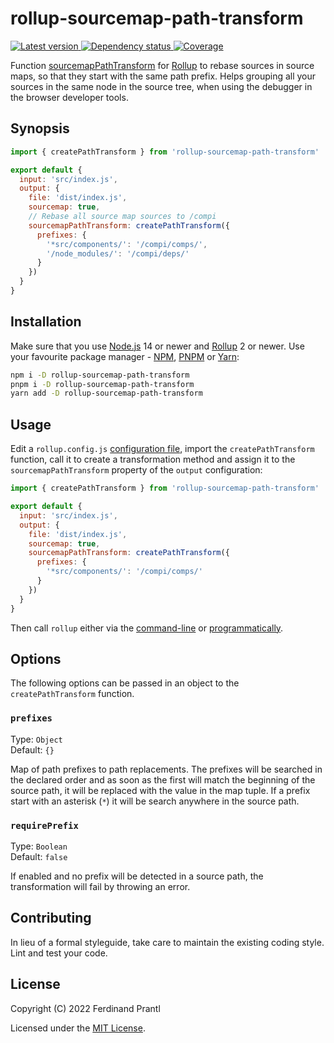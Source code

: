 # rollup-sourcemap-path-transform

[![Latest version](https://img.shields.io/npm/v/rollup-sourcemap-path-transform)
 ![Dependency status](https://img.shields.io/librariesio/release/npm/rollup-sourcemap-path-transform)
](https://www.npmjs.com/package/rollup-sourcemap-path-transform)
[![Coverage](https://codecov.io/gh/prantlf/rollup-sourcemap-path-transform/branch/master/graph/badge.svg)](https://codecov.io/gh/prantlf/rollup-sourcemap-path-transform)

Function [sourcemapPathTransform] for [Rollup] to rebase sources in source maps, so that they start with the same path prefix. Helps grouping all your sources in the same node in the source tree, when using the debugger in the browser developer tools.

## Synopsis

```js
import { createPathTransform } from 'rollup-sourcemap-path-transform'

export default {
  input: 'src/index.js',
  output: {
    file: 'dist/index.js',
    sourcemap: true,
    // Rebase all source map sources to /compi
    sourcemapPathTransform: createPathTransform({
      prefixes: {
        '*src/components/': '/compi/comps/',
        '/node_modules/': '/compi/deps/'
      }
    })
  }
}
```

## Installation

Make sure that you use [Node.js] 14 or newer and [Rollup] 2 or newer. Use your favourite package manager - [NPM], [PNPM] or [Yarn]:

```sh
npm i -D rollup-sourcemap-path-transform
pnpm i -D rollup-sourcemap-path-transform
yarn add -D rollup-sourcemap-path-transform
```

## Usage

Edit a `rollup.config.js` [configuration file], import the `createPathTransform` function, call it to create a transformation method and assign it to the `sourcemapPathTransform` property of the `output` configuration:

```js
import { createPathTransform } from 'rollup-sourcemap-path-transform'

export default {
  input: 'src/index.js',
  output: {
    file: 'dist/index.js',
    sourcemap: true,
    sourcemapPathTransform: createPathTransform({
      prefixes: {
        '*src/components/': '/compi/comps/'
      }
    })
  }
}
```

Then call `rollup` either via the [command-line] or [programmatically].

## Options

The following options can be passed in an object to the `createPathTransform` function.

### `prefixes`

Type: `Object`<br>
Default: `{}`

Map of path prefixes to path replacements. The prefixes will be searched in the declared order and as soon as the first will match the beginning of the source path, it will be replaced with the value in the map tuple. If a prefix start with an asterisk (`*`) it will be search anywhere in the source path.

### `requirePrefix`

Type: `Boolean`<br>
Default: `false`

If enabled and no prefix will be detected in a source path, the transformation will fail by throwing an error.

## Contributing

In lieu of a formal styleguide, take care to maintain the existing coding style. Lint and test your code.

## License

Copyright (C) 2022 Ferdinand Prantl

Licensed under the [MIT License].

[MIT License]: http://en.wikipedia.org/wiki/MIT_License
[Rollup]: https://rollupjs.org/
[Node.js]: https://nodejs.org/
[NPM]: https://www.npmjs.com/
[PNPM]: https://pnpm.io/
[Yarn]: https://yarnpkg.com/
[configuration file]: https://www.rollupjs.org/guide/en/#configuration-files
[command-line]: https://www.rollupjs.org/guide/en/#command-line-reference
[programmatically]: https://www.rollupjs.org/guide/en/#javascript-api
[sourcemapPathTransform]: https://rollupjs.org/guide/en/#outputsourcemappathtransform
